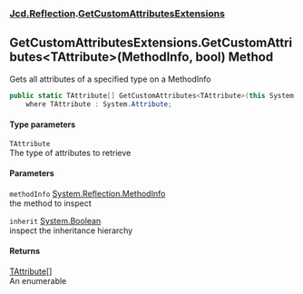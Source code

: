 ### [Jcd.Reflection](Jcd_Reflection.md 'Jcd.Reflection').[GetCustomAttributesExtensions](Jcd_Reflection_GetCustomAttributesExtensions.md 'Jcd.Reflection.GetCustomAttributesExtensions')
## GetCustomAttributesExtensions.GetCustomAttributes&lt;TAttribute&gt;(MethodInfo, bool) Method
Gets all attributes of a specified type on a MethodInfo  
```csharp
public static TAttribute[] GetCustomAttributes<TAttribute>(this System.Reflection.MethodInfo methodInfo, bool inherit=false)
    where TAttribute : System.Attribute;
```
#### Type parameters
<a name='Jcd_Reflection_GetCustomAttributesExtensions_GetCustomAttributes_TAttribute_(System_Reflection_MethodInfo_bool)_TAttribute'></a>
`TAttribute`  
The type of attributes to retrieve
  
#### Parameters
<a name='Jcd_Reflection_GetCustomAttributesExtensions_GetCustomAttributes_TAttribute_(System_Reflection_MethodInfo_bool)_methodInfo'></a>
`methodInfo` [System.Reflection.MethodInfo](https://docs.microsoft.com/en-us/dotnet/api/System.Reflection.MethodInfo 'System.Reflection.MethodInfo')  
the method to inspect
  
<a name='Jcd_Reflection_GetCustomAttributesExtensions_GetCustomAttributes_TAttribute_(System_Reflection_MethodInfo_bool)_inherit'></a>
`inherit` [System.Boolean](https://docs.microsoft.com/en-us/dotnet/api/System.Boolean 'System.Boolean')  
inspect the inheritance hierarchy
  
#### Returns
[TAttribute](Jcd_Reflection_GetCustomAttributesExtensions_GetCustomAttributes_TAttribute_(System_Reflection_MethodInfo_bool).md#Jcd_Reflection_GetCustomAttributesExtensions_GetCustomAttributes_TAttribute_(System_Reflection_MethodInfo_bool)_TAttribute 'Jcd.Reflection.GetCustomAttributesExtensions.GetCustomAttributes&lt;TAttribute&gt;(System.Reflection.MethodInfo, bool).TAttribute')[[]](https://docs.microsoft.com/en-us/dotnet/api/System.Array 'System.Array')  
An enumerable 
